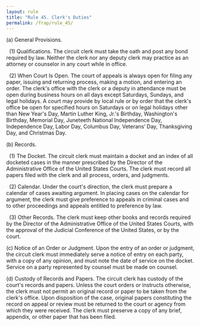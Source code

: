 ```yaml
---
layout: rule
title: "Rule 45. Clerk's Duties"
permalink: /frap/rule_45/
---
```


(a) General Provisions.


&nbsp;&nbsp;(1) Qualifications. The circuit clerk must take the oath and post any bond required by law. Neither the clerk nor any deputy clerk may practice as an attorney or counselor in any court while in office.


&nbsp;&nbsp;(2) When Court Is Open. The court of appeals is always open for filing any paper, issuing and returning process, making a motion, and entering an order. The clerk's office with the clerk or a deputy in attendance must be open during business hours on all days except Saturdays, Sundays, and legal holidays. A court may provide by local rule or by order that the clerk's office be open for specified hours on Saturdays or on legal holidays other than New Year's Day, Martin Luther King, Jr.'s Birthday, Washington's Birthday, Memorial Day, Juneteeth National Independence Day,  Independence Day, Labor Day, Columbus Day, Veterans’ Day, Thanksgiving Day, and Christmas Day.


(b) Records.


&nbsp;&nbsp;(1) The Docket. The circuit clerk must maintain a docket and an index of all docketed cases in the manner prescribed by the Director of the Administrative Office of the United States Courts. The clerk must record all papers filed with the clerk and all process, orders, and judgments.


&nbsp;&nbsp;(2) Calendar. Under the court's direction, the clerk must prepare a calendar of cases awaiting argument. In placing cases on the calendar for argument, the clerk must give preference to appeals in criminal cases and to other proceedings and appeals entitled to preference by law.


&nbsp;&nbsp;(3) Other Records. The clerk must keep other books and records required by the Director of the Administrative Office of the United States Courts, with the approval of the Judicial Conference of the United States, or by the court.


(c) Notice of an Order or Judgment. Upon the entry of an order or judgment, the circuit clerk must immediately serve a notice of entry on each party, with a copy of any opinion, and must note the date of service on the docket. Service on a party represented by counsel must be made on counsel.


(d) Custody of Records and Papers. The circuit clerk has custody of the court's records and papers. Unless the court orders or instructs otherwise, the clerk must not permit an original record or paper to be taken from the clerk's office. Upon disposition of the case, original papers constituting the record on appeal or review must be returned to the court or agency from which they were received. The clerk must preserve a copy of any brief, appendix, or other paper that has been filed.

